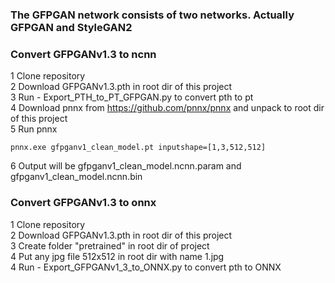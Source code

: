 ### The GFPGAN network consists of two networks. Actually GFPGAN and StyleGAN2
### Convert GFPGANv1.3 to ncnn
1 Clone repository<br>
2 Download GFPGANv1.3.pth in root dir of this project<br>
3 Run - Export_PTH_to_PT_GFPGAN.py to convert pth to pt<br>
4 Download pnnx from https://github.com/pnnx/pnnx and unpack to root dir of this project<br>
5 Run pnnx 
```
pnnx.exe gfpganv1_clean_model.pt inputshape=[1,3,512,512]
```
6 Output will be gfpganv1_clean_model.ncnn.param and gfpganv1_clean_model.ncnn.bin<br>

### Convert GFPGANv1.3 to onnx
1 Clone repository<br>
2 Download GFPGANv1.3.pth in root dir of this project<br>
3 Create folder "pretrained" in root dir of project<br>
4 Put any jpg file 512x512 in root dir with name 1.jpg<br>
4 Run - Export_GFPGANv1_3_to_ONNX.py to convert pth to ONNX<br>
